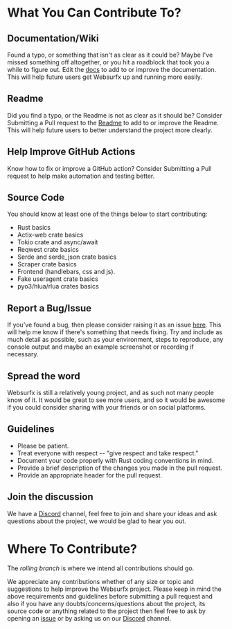 # What You Can Contribute To?

## Documentation/Wiki

Found a typo, or something that isn't as clear as it could be? Maybe I've missed something off altogether, or you hit a roadblock that took you a while to figure out. Edit the [docs](./docs/) to add to or improve the documentation. This will help future users get Websurfx up and running more easily.

## Readme

Did you find a typo, or the Readme is not as clear as it should be? Consider Submitting a Pull request to the [Readme](https://github.com/neon-mmd/anvesh/blob/master/README.md) to add to or improve the Readme. This will help future users to better understand the project more clearly.

## Help Improve GitHub Actions

Know how to fix or improve a GitHub action? Consider Submitting a Pull request to help make automation and testing better.

## Source Code

You should know at least one of the things below to start contributing:

- Rust basics
- Actix-web crate basics
- Tokio crate and async/await
- Reqwest crate basics
- Serde and serde_json crate basics
- Scraper crate basics
- Frontend (handlebars, css and js).
- Fake useragent crate basics
- pyo3/hlua/rlua crates basics

## Report a Bug/Issue

If you've found a bug, then please consider raising it as an issue [here](https://github.com/neon-mmd/anvesh/issues). This will help me know if there's something that needs fixing. Try and include as much detail as possible, such as your environment, steps to reproduce, any console output and maybe an example screenshot or recording if necessary.

## Spread the word

Websurfx is still a relatively young project, and as such not many people know of it. It would be great to see more users, and so it would be awesome if you could consider sharing with your friends or on social platforms.

## Guidelines

- Please be patient.
- Treat everyone with respect -- \"give respect and take respect.\"
- Document your code properly with Rust coding conventions in mind.
- Provide a brief description of the changes you made in the pull request.
- Provide an appropriate header for the pull request.

## Join the discussion

We have a [Discord](https://discord.gg/SWnda7Mw5u) channel, feel free to join and share your ideas and ask questions about the project, we would be glad to hear you out.

# Where To Contribute?

The _rolling branch_ is where we intend all contributions should go.


We appreciate any contributions whether of any size or topic and suggestions to help improve the Websurfx project. Please keep in mind the above requirements and guidelines before submitting a pull request and also if you have any doubts/concerns/questions about the project, its source code or anything related to the project then feel free to ask by opening an [issue](https://github.com/neon-mmd/anvesh/issues) or by asking us on our [Discord](https://discord.gg/SWnda7Mw5u) channel.
